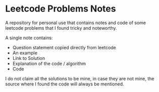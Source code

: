 # Leetcode Problems Notes
A repository for personal use that contains notes and code of some leetcode problems that I found tricky and noteworthy.

A single note contains:
* Question statement copied directly from leetcode
* An example
* Link to Solution
* Explanation of the code / algorithm
* Code 

I do not claim all the solutions to be mine, in case they are not mine, the source where I found the code will always be mentioned.